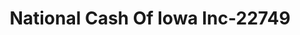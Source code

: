 ---
f_zip-code: 50501
f_state-code: IA
title: National Cash Of Iowa Inc-22749
f_phone: 515-955-8755
f_city-only: Fort Dodge
f_address: 298 S 25Th Street Fort Dodge
f_location-unique-id: '22749'
slug: national-cash-of-iowa-inc-22749
updated-on: '2024-05-30T13:46:58.046Z'
created-on: '2024-05-30T13:36:59.803Z'
published-on: '2024-05-30T13:54:32.469Z'
f_city-state: cms/city/fort-dodge-ia.md
f_company: cms/company/national-cash-of-iowa-inc.md
f_state: cms/state/iowa.md
layout: '[payday-loan].html'
tags: payday-loan
---